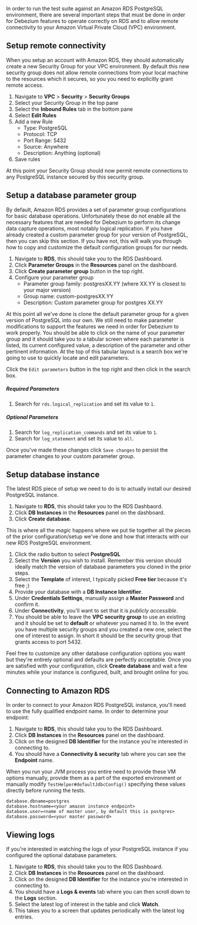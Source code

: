 In order to run the test suite against an Amazon RDS PostgreSQL environment, there are several important steps that must be done in order for Debezium features to operate correctly on RDS and to allow remote connectivity to your Amazon Virtual Private Cloud (VPC) environment.

## Setup remote connectivity

When you setup an account with Amazon RDS, they should automatically create a new Security Group for your VPC environment.  By default this new security group does not allow remote connections from your local machine to the resources which it secures, so you you need to explicitly grant remote access.

1. Navigate to **VPC** > **Security** > **Security Groups**
2. Select your Security Group in the top pane
3. Select the **Inbound Rules** tab in the bottom pane
4. Select **Edit Rules**
5. Add a new Rule
    * Type: PostgreSQL
    * Protocol: TCP
    * Port Range: 5432
    * Source: Anywhere
    * Description: Anything (optional)
6. Save rules

At this point your Security Group should now permit remote connections to any PostgreSQL instance secured by this security group.

## Setup a database parameter group

By default, Amazon RDS provides a set of parameter group configurations for basic database operations.  Unfortunately these do not enable all the necessary features that are needed for Debezium to perform its change data capture operations, most notably logical replication.  If you have already created a custom parameter group for your version of PostgreSQL, then you can skip this section.  If you have not, this will walk you through how to copy and customize the default configuration groups for our needs.

1. Navigate to **RDS**, this should take you to the RDS Dashboard.
2. Click **Parameter Groups** in the **Resources** panel on the dashboard.
3. Click **Create parameter group** button in the top right.
4. Configure your parameter group
    * Parameter group family: postgresXX.YY (where XX.YY is closest to your major version)
    * Group name: custom-postgresXX.YY
    * Description: Custom parameter group for postgres XX.YY

At this point all we've done is clone the default parameter group for a given version of PostgreSQL into our own.  We still need to make parameter modifications to support the features we need in order for Debezium to work properly.  You should be able to click on the name of your parameter group and it should take you to a tabular screen where each parameter is listed, its current configured value, a description of the parameter and other pertinent information.  At the top of this tabular layout is a search box we're going to use to quickly locate and edit parameters.

Click the `Edit parameters` button in the top right and then click in the search box.

##### Required Parameters
1. Search for `rds.logical_replication` and set its value to `1`.

##### Optional Parameters

1. Search for `log_replication_commands` and set its value to `1`.
2. Search for `log_statement` and set its value to `all`.

Once you've made these changes click `Save changes` to persist the parameter changes to your custom parameter group.

## Setup database instance

The latest RDS piece of setup we need to do is to actually install our desired PostgreSQL instance.

1. Navigate to **RDS**, this should take you to the RDS Dashbaord.
2. Click **DB Instances** in the **Resources** panel on the dashboard.
3. Click **Create database**.

This is where all the _magic_ happens where we put tie together all the pieces of the prior configuration/setup we've done and how that interacts with our new RDS PostgreSQL environment.

1. Click the radio button to select **PostgreSQL**
2. Select the **Version** you wish to install.
Remember this version should ideally match the version of database parameters you cloned in the prior steps.
3. Select the **Template** of interest, I typically picked **Free tier** because it's free ;)
4. Provide your database with a **DB Instance Identifier**.
5. Under **Credentials Settings**, manually assign a **Master Password** and confirm it.
6. Under **Connectivity**, you'll want to set that it is _publicly accessible_.
7. You should be able to leave the **VPC security group** to use an existing and it should be set to **default** or whatever you named it to.  In the event you have multiple security groups and you created a new one, select the one of interest to assign.  In short it should be the security group that grants access to port 5432.

Feel free to customize any other database configuration options you want but they're entirely optional and defaults are perfectly acceptable.  Once you are satisfied with your configuration, click **Create database** and wait a few minutes while your instance is configured, built, and brought online for you.

## Connecting to Amazon RDS

In order to connect to your Amazon RDS PostgreSQL instance, you'll need to use the fully qualified endpoint name.  In order to determine your endpoint:

1. Navigate to **RDS**, this should take you to the RDS Dashboard.
2. Click **DB Instances** in the **Resources** panel on the dashboard.
3. Click on the designed **DB Identifier** for the instance you're interested in connecting to.
4. You should have a **Connectivity & security** tab where you can see the **Endpoint** name.

When you run your JVM process you entire need to provide these VM options manually, provide them as a part of the exported environment or manually modify `TestHelper#defaultJdbcConfig()` specifying these values directly before running the tests.


```
database.dbname=postgres
database.hostname=<your amazon instance endpoint>
database.user=<name of master user, by default this is postgres>
database.password=<your master password>
```

## Viewing logs

If you're interested in watching the logs of your PostgreSQL instance if you configured the optional database parameters.

1. Navigate to **RDS**, this should take you to the RDS Dashboard.
2. Click **DB Instances** in the **Resources** panel on the dashboard.
3. Click on the designed **DB Identifier** for the instance you're interested in connecting to.
4. You should have a **Logs & events** tab where you can then scroll down to the **Logs** section.
5. Select the latest log of interest in the table and click **Watch**.
6. This takes you to a screen that updates periodically with the latest log entries.
